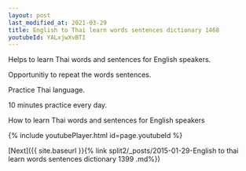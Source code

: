 ```yaml
---
layout: post
last_modified_at: 2021-03-29
title: English to Thai learn words sentences dictionary 1468 
youtubeId: YALxjwXvBTI
---
```

 
 
Helps to learn Thai words and sentences for English speakers.

Opportunitiy to repeat the words sentences. 

Practice Thai language. 
 
10 minutes practice every day. 
 
How to learn Thai words and sentences for English speakers 
 
{% include youtubePlayer.html id=page.youtubeId %}
 
 
[Next]({{ site.baseurl }}{% link  split2/_posts/2015-01-29-English to thai learn words sentences dictionary 1399 .md%})
 
